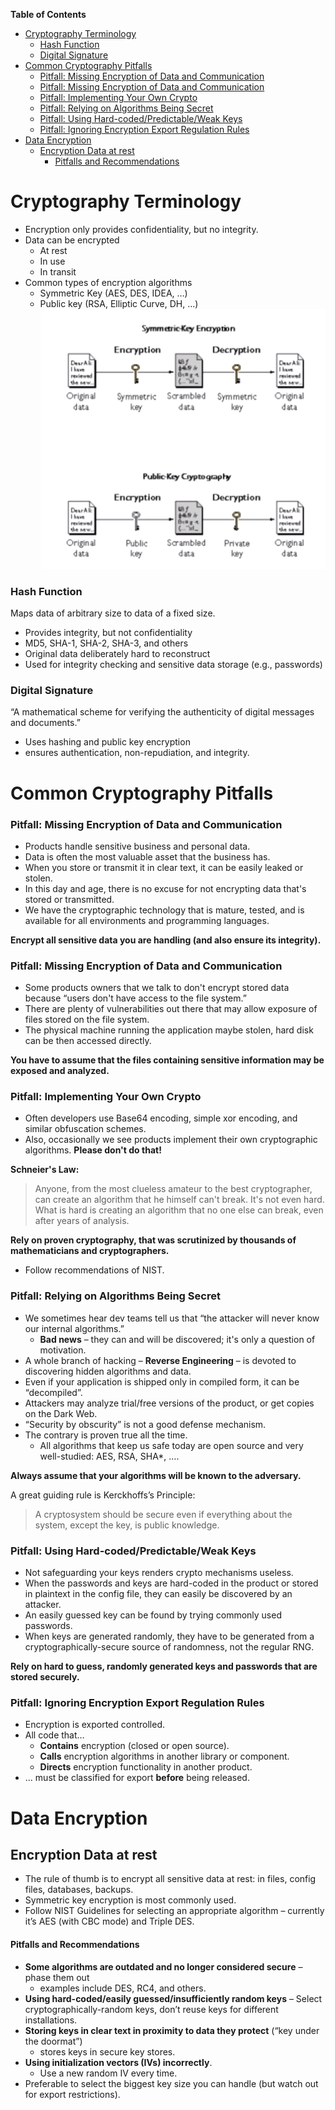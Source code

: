 <!-- START doctoc generated TOC please keep comment here to allow auto update -->
<!-- DON'T EDIT THIS SECTION, INSTEAD RE-RUN doctoc TO UPDATE -->
**Table of Contents**

- [Cryptography Terminology](#cryptography-terminology)
    - [Hash Function](#hash-function)
    - [Digital Signature](#digital-signature)
- [Common Cryptography Pitfalls](#common-cryptography-pitfalls)
    - [Pitfall: Missing Encryption of Data and Communication](#pitfall-missing-encryption-of-data-and-communication)
    - [Pitfall: Missing Encryption of Data and Communication](#pitfall-missing-encryption-of-data-and-communication-1)
    - [Pitfall: Implementing Your Own Crypto](#pitfall-implementing-your-own-crypto)
    - [Pitfall: Relying on Algorithms Being Secret](#pitfall-relying-on-algorithms-being-secret)
    - [Pitfall: Using Hard-coded/Predictable/Weak Keys](#pitfall-using-hard-codedpredictableweak-keys)
    - [Pitfall: Ignoring Encryption Export Regulation Rules](#pitfall-ignoring-encryption-export-regulation-rules)
- [Data Encryption](#data-encryption)
  - [Encryption Data at rest](#encryption-data-at-rest)
      - [Pitfalls and Recommendations](#pitfalls-and-recommendations)

<!-- END doctoc generated TOC please keep comment here to allow auto update -->

# Cryptography Terminology

- Encryption only provides confidentiality, but no integrity.
- Data can be encrypted
	- At rest
	- In use
	- In transit
- Common types of encryption algorithms
	- Symmetric Key (AES, DES, IDEA, …)
	- Public key (RSA, Elliptic Curve, DH, …)
 ![](images/Pasted%20image%2020230311172541.png)

### Hash Function

Maps data of arbitrary size to data of a fixed size.
- Provides integrity, but not confidentiality
- MD5, SHA-1, SHA-2, SHA-3, and others
- Original data deliberately hard to reconstruct
- Used for integrity checking and sensitive data storage (e.g., passwords)

### Digital Signature

“A mathematical scheme for verifying the authenticity of digital messages and documents.”
- Uses hashing and public key encryption
- ensures authentication, non-repudiation, and integrity.

# Common Cryptography Pitfalls

### Pitfall: Missing Encryption of Data and Communication

- Products handle sensitive business and personal data.
- Data is often the most valuable asset that the business has.
- When you store or transmit it in clear text, it can be easily leaked or stolen.
- In this day and age, there is no excuse for not encrypting data that's stored or transmitted.
- We have the cryptographic technology that is mature, tested, and is available for all environments and programming languages.

**Encrypt all sensitive data you are handling (and also ensure its integrity).**

### Pitfall: Missing Encryption of Data and Communication

- Some products owners that we talk to don't encrypt stored data because “users don't have access to the file system.”
- There are plenty of vulnerabilities out there that may allow exposure of files stored on the file system.
- The physical machine running the application maybe stolen, hard disk can be then accessed directly.

**You have to assume that the files containing sensitive information may be exposed and analyzed.**

### Pitfall: Implementing Your Own Crypto

- Often developers use Base64 encoding, simple xor encoding, and similar obfuscation schemes.
- Also, occasionally we see products implement their own cryptographic algorithms.
**Please don't do that!**

**Schneier's Law:**
> Anyone, from the most clueless amateur to the best cryptographer, can create an algorithm that he himself can't break. It's not even hard. What is hard is creating an algorithm that no one else can break, even after years of analysis.

**Rely on proven cryptography, that was scrutinized by thousands of mathematicians and cryptographers.**

- Follow recommendations of NIST.

### Pitfall: Relying on Algorithms Being Secret

- We sometimes hear dev teams tell us that “the attacker will never know our internal algorithms.”
	- **Bad news** – they can and will be discovered; it's only a question of motivation.
- A whole branch of hacking – **Reverse Engineering** – is devoted to discovering hidden algorithms and data.
- Even if your application is shipped only in compiled form, it can be “decompiled”.
- Attackers may analyze trial/free versions of the product, or get copies on the Dark Web.
- “Security by obscurity” is not a good defense mechanism.
- The contrary is proven true all the time.
	- All algorithms that keep us safe today are open source and very well-studied: AES, RSA, SHA*, ….

**Always assume that your algorithms will be known to the adversary.**

A great guiding rule is Kerckhoffs’s Principle:
> A cryptosystem should be secure even if everything about the system, except the key, is public knowledge.

### Pitfall: Using Hard-coded/Predictable/Weak Keys

- Not safeguarding your keys renders crypto mechanisms useless.
- When the passwords and keys are hard-coded in the product or stored in plaintext in the config file, they can easily be discovered by an attacker.
- An easily guessed key can be found by trying commonly used passwords.
- When keys are generated randomly, they have to be generated from a cryptographically-secure source of randomness, not the regular RNG.

**Rely on hard to guess, randomly generated keys and passwords that are stored securely.**

### Pitfall: Ignoring Encryption Export Regulation Rules

- Encryption is exported controlled.
- All code that…
	- **Contains** encryption (closed or open source).
	- **Calls** encryption algorithms in another library or component.
	- **Directs** encryption functionality in another product.
- … must be classified for export **before** being released.

# Data Encryption

## Encryption Data at rest

- The rule of thumb is to encrypt all sensitive data at rest: in files, config files, databases, backups.
- Symmetric key encryption is most commonly used.
- Follow NIST Guidelines for selecting an appropriate algorithm – currently it’s AES (with CBC mode) and Triple DES.

#### Pitfalls and Recommendations

- **Some algorithms are outdated and no longer considered secure** – phase them out
	- examples include DES, RC4, and others.
- **Using hard-coded/easily guessed/insufficiently random keys** – Select cryptographically-random keys, don’t reuse keys for different installations.
- **Storing keys in clear text in proximity to data they protect** (“key under the doormat”)
	- stores keys in secure key stores.
- **Using initialization vectors (IVs) incorrectly**.
	- Use a new random IV every time.
- Preferable to select the biggest key size you can handle (but watch out for export restrictions).
